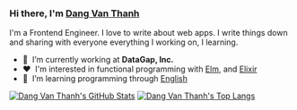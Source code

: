 ### Hi there, I'm [Dang Van Thanh](https://dangthanh.org)

I'm a Frontend Engineer. I love to write about web apps. I write things down and sharing with everyone everything I working on, I learning.

- 🏢 &nbsp;I’m currently working at **DataGap, Inc.**
- ♥️ &nbsp;I'm interested in functional programming with [Elm](https://elm-lang.org/), and [Elixir](https://elixir-lang.org/)
- 🌱 &nbsp;I’m learning programming through [English](https://en.wikipedia.org/wiki/English_language)

[![Dang Van Thanh's GitHub Stats](https://github-readme-stats-git-masterrstaa-rickstaa.vercel.app/api?username=dangvanthanh&hide=contribs&count_private=true&show_icons=true)](https://github.com/dangvanthanh/github-readme-stats)
[![Dang Van Thanh's Top Langs](https://github-readme-stats-git-masterrstaa-rickstaa.vercel.app/api/top-langs/?username=dangvanthanh&layout=compact)](https://github.com/dangvanthanh/github-readme-stats)